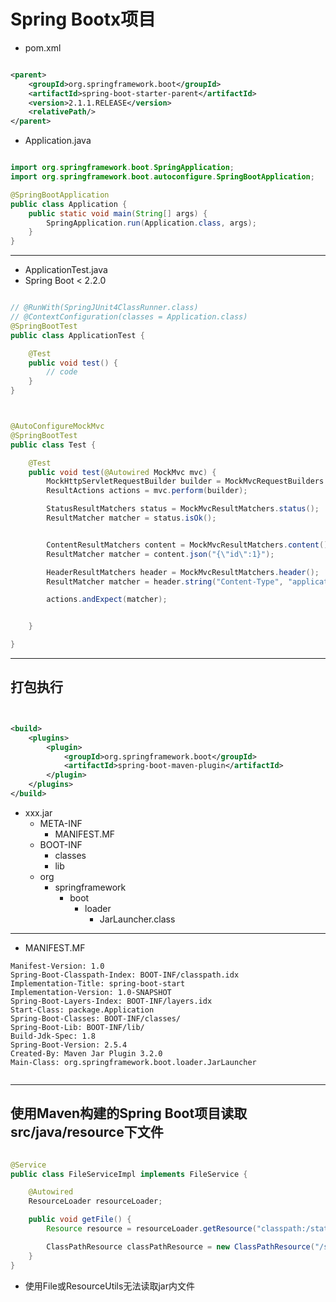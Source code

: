 # Spring Bootx项目



- pom.xml

```xml

<parent>
    <groupId>org.springframework.boot</groupId>
    <artifactId>spring-boot-starter-parent</artifactId>
    <version>2.1.1.RELEASE</version>
    <relativePath/>
</parent>

```

- Application.java
```java

import org.springframework.boot.SpringApplication;
import org.springframework.boot.autoconfigure.SpringBootApplication;

@SpringBootApplication
public class Application {
    public static void main(String[] args) {
        SpringApplication.run(Application.class, args);
    }
}

```

---
- ApplicationTest.java
- Spring Boot < 2.2.0
```java

// @RunWith(SpringJUnit4ClassRunner.class)
// @ContextConfiguration(classes = Application.class)
@SpringBootTest
public class ApplicationTest {

    @Test
    public void test() {
        // code
    }
}



@AutoConfigureMockMvc
@SpringBootTest
public class Test {

    @Test
    public void test(@Autowired MockMvc mvc) {
        MockHttpServletRequestBuilder builder = MockMvcRequestBuilders.get("/path");
        ResultActions actions = mvc.perform(builder);

        StatusResultMatchers status = MockMvcResultMatchers.status();
        ResultMatcher matcher = status.isOk();


        ContentResultMatchers content = MockMvcResultMatchers.content();
        ResultMatcher matcher = content.json("{\"id\":1}");

        HeaderResultMatchers header = MockMvcResultMatchers.header();
        ResultMatcher matcher = header.string("Content-Type", "application/json");

        actions.andExpect(matcher);


    }

}
```



---
## 打包执行

```xml


<build>
    <plugins>
        <plugin>
            <groupId>org.springframework.boot</groupId>
            <artifactId>spring-boot-maven-plugin</artifactId>
        </plugin>
    </plugins>
</build>

```


- xxx.jar
    - META-INF
        - MANIFEST.MF
    - BOOT-INF
        - classes
        - lib
    - org
        - springframework
            - boot
                - loader
                    - JarLauncher.class

---

- MANIFEST.MF
```
Manifest-Version: 1.0
Spring-Boot-Classpath-Index: BOOT-INF/classpath.idx
Implementation-Title: spring-boot-start
Implementation-Version: 1.0-SNAPSHOT
Spring-Boot-Layers-Index: BOOT-INF/layers.idx
Start-Class: package.Application
Spring-Boot-Classes: BOOT-INF/classes/
Spring-Boot-Lib: BOOT-INF/lib/
Build-Jdk-Spec: 1.8
Spring-Boot-Version: 2.5.4
Created-By: Maven Jar Plugin 3.2.0
Main-Class: org.springframework.boot.loader.JarLauncher


```

---
## 使用Maven构建的Spring Boot项目读取src/java/resource下文件


```java

@Service
public class FileServiceImpl implements FileService {

    @Autowired
    ResourceLoader resourceLoader;

    public void getFile() {
        Resource resource = resourceLoader.getResource("classpath:/static/xxx");

        ClassPathResource classPathResource = new ClassPathResource("/static/xxx");
    }
}

```

- 使用File或ResourceUtils无法读取jar内文件